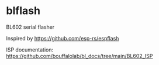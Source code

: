 # blflash

BL602 serial flasher

Inspired by https://github.com/esp-rs/espflash

ISP documentation: https://github.com/bouffalolab/bl_docs/tree/main/BL602_ISP
